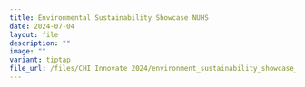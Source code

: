 ```yaml
---
title: Environmental Sustainability Showcase NUHS
date: 2024-07-04
layout: file
description: ""
image: ""
variant: tiptap
file_url: /files/CHI Innovate 2024/environment_sustainability_showcase_nuhs_.pdf
---
```

